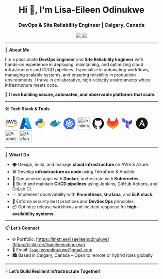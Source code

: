 <h1 align="center">Hi 👋, I'm Lisa-Eileen Odinukwe</h1>
<h3 align="center">DevOps & Site Reliability Engineer | Calgary, Canada</h3>

<p align="center">
  <a href="mailto:lisaeileenodinukwe@gmail.com"><img src="https://img.shields.io/badge/Email-lisaeileenodinukwe@gmail.com-red?style=flat-square&logo=gmail" /></a>
  <a href="https://linktr.ee/lisaeileenodinukwe" target="_blank"><img src="https://img.shields.io/badge/Portfolio-Linktree-00c300?style=flat-square&logo=linktree" /></a>
</p>

---

🚀 **About Me**

I'm a passionate **DevOps Engineer** and **Site Reliability Engineer** with hands-on experience in deploying, maintaining, and optimizing cloud infrastructure and CI/CD pipelines. I specialize in automating workflows, managing scalable systems, and ensuring reliability in production environments. I thrive in collaborative, high-velocity environments where infrastructure meets code.

🔧 **I love building secure, automated, and observable platforms that scale.**

---

🛠️ **Tech Stack & Tools**

<p align="left">
  <img src="https://raw.githubusercontent.com/devicons/devicon/master/icons/amazonwebservices/amazonwebservices-original-wordmark.svg" title="AWS" width="40" height="40"/>&nbsp;
  <img src="https://raw.githubusercontent.com/devicons/devicon/master/icons/azure/azure-original.svg" title="Azure" width="40" height="40"/>&nbsp;
  <img src="https://raw.githubusercontent.com/devicons/devicon/master/icons/python/python-original.svg" title="Python" width="40" height="40"/>&nbsp;
  <img src="https://raw.githubusercontent.com/devicons/devicon/master/icons/docker/docker-original.svg" title="Docker" width="40" height="40"/>&nbsp;
  <img src="https://raw.githubusercontent.com/devicons/devicon/master/icons/kubernetes/kubernetes-plain.svg" title="Kubernetes" width="40" height="40"/>&nbsp;
  <img src="https://www.vectorlogo.zone/logos/jenkins/jenkins-icon.svg" title="Jenkins" width="40" height="40"/>&nbsp;
  <img src="https://raw.githubusercontent.com/devicons/devicon/master/icons/github/github-original.svg" title="GitHub" width="40" height="40"/>&nbsp;
  <img src="https://raw.githubusercontent.com/devicons/devicon/master/icons/gitlab/gitlab-original.svg" title="GitLab" width="40" height="40"/>&nbsp;
  <img src="https://raw.githubusercontent.com/devicons/devicon/master/icons/terraform/terraform-original.svg" title="Terraform" width="40" height="40"/>&nbsp;
  <img src="https://raw.githubusercontent.com/devicons/devicon/master/icons/ansible/ansible-original.svg" title="Ansible" width="40" height="40"/>&nbsp;
  <img src="https://www.vectorlogo.zone/logos/prometheusio/prometheusio-icon.svg" title="Prometheus" width="40" height="40"/>&nbsp;
  <img src="https://www.vectorlogo.zone/logos/grafana/grafana-icon.svg" title="Grafana" width="40" height="40"/>&nbsp;
</p>

---

💼 **What I Do**
- 🌩️ Design, build, and manage **cloud infrastructure** on AWS & Azure.
- 🛠️ Develop **infrastructure as code** using Terraform & Ansible.
- 🐳 Containerize apps with **Docker**, orchestrate with **Kubernetes**.
- 🔁 Build and maintain **CI/CD pipelines** using Jenkins, GitHub Actions, and GitLab CI.
- 📈 Implement observability with **Prometheus**, **Grafana**, and **ELK stack**.
- 🔐 Enforce security best practices and **DevSecOps** principles.
- 📦 Optimize release workflows and incident response for **high-availability systems**.

---

📫 **Let’s Connect**

- 🌐 Portfolio: [https://linktr.ee/lisaeileenodinukwe](https://linktr.ee/lisaeileenodinukwe)
- 📧 Email: [lisaeileenodinukwe@gmail.com](mailto:lisaeileenodinukwe@gmail.com)
- 🏙️ Based in Calgary, Canada – Open to remote or hybrid roles globally

---

⭐ **Let’s Build Resilient Infrastructure Together!**
